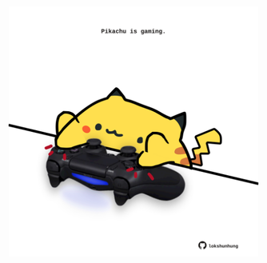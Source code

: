 <!-- built at 28/02/2022, 03:00:48 UTC -->
<p align="center">
  <img width="500" height="500" src="./ReadmeImage.svg">
</p>

